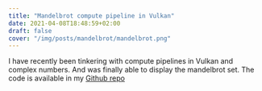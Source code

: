 ```yaml
---
title: "Mandelbrot compute pipeline in Vulkan"
date: 2021-04-08T18:48:59+02:00
draft: false
cover: "/img/posts/mandelbrot/mandelbrot.png"
---
```


I have recently been tinkering with compute pipelines in Vulkan and complex numbers. And was finally able to display the mandelbrot set. The code is available in my [Github repo](https://github.com/angelocarly/VulkanEngine)

